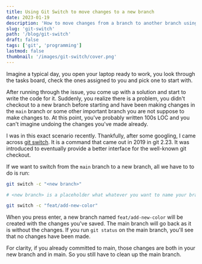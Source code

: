 ```yaml
---
title: Using Git Switch to move changes to a new branch
date: 2023-01-19
description: 'How to move changes from a branch to another branch using Git Swtich'
slug: 'git-switch'
path: '/blog/git-switch'
draft: false
tags: ['git', 'programming']
lastmod: false
thumbnail: '/images/git-switch/cover.png'
---
```


Imagine a typical day, you open your laptop ready to work, you look through the tasks board, check the ones assigned to you and pick one to start with.

After running through the issue, you come up with a solution and start to write the code for it. Suddenly, you realize there is a problem, you didn't checkout to a new branch before starting and have been making changes in the `main` branch or some other important branch you are not suppose to make changes to. At this point, you've probably written 100s LOC and you can't imagine undoing the changes you've made already.

I was in this exact scenario recently. Thankfully, after some googling, I came across [git switch](https://git-scm.com/docs/git-switch). It is a command that came out in 2019 in git 2.23. It was introduced to eventually provide a better interface for the well-known git checkout.

If we want to switch from the `main` branch to a new branch, all we have to to do is run:

```bash
git switch -c "<new branch>"

# <new branch> is a placeholder what whatever you want to name your branch

git switch -c "feat/add-new-color"

```

When you press enter, a new branch named `feat/add-new-color` will be created with the changes you've saved. The main branch will go back as it is without the changes. If you run `git status` on the main branch, you'll see that no changes have been made.

For clarity, if you already committed to main, those changes are both in your new branch and in main. So you still have to clean up the main branch.
